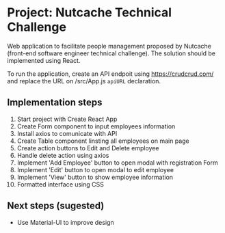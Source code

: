 # Project: Nutcache Technical Challenge
Web application to facilitate people management proposed by Nutcache (front-end software engineer technical challenge). The solution should be implemented using React.

To run the application, create an API endpoit using https://crudcrud.com/ and replace the URL on /src/App.js `apiURL` declaration.

## Implementation steps

1. Start project with Create React App
2. Create Form component to input employees information
3. Install axios to comunicate with API
4. Create Table component linsting all employees on main page
5. Create action buttons to Edit and Delete employee
6. Handle delete action using axios
7. Implement 'Add Employee' button to open modal with registration Form
8. Implement 'Edit' button to open modal to edit employee
9. Implement 'View' button to show employee information 
10. Formatted interface using CSS

## Next steps (sugested)

- Use Material-UI to improve design